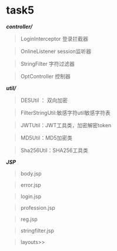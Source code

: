# task5

***controller/***
>LoginInterceptor 登录拦截器

>OnlineListener session监听器

>StringFilter 字符过滤器

>OptController 控制器

***util/***
>DESUtil ： 双向加密

>FilterStringUtil:敏感字符util敏感字符表

>JWTUtil：JWT工具类，加密解密token

>MD5Util：MD5加密类

>Sha256Util：SHA256工具类

***JSP***

>body.jsp

>error.jsp

>login.jsp

>profession.jsp

>reg.jsp

>stringfilter.jsp

>layouts>>



